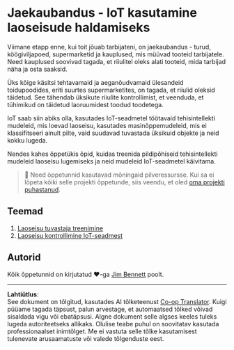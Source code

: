 <!--
CO_OP_TRANSLATOR_METADATA:
{
  "original_hash": "22a1d6e49f2a689fe5bfa7802a7241fc",
  "translation_date": "2025-10-11T12:48:08+00:00",
  "source_file": "5-retail/README.md",
  "language_code": "et"
}
-->
# Jaekaubandus - IoT kasutamine laoseisude haldamiseks

Viimane etapp enne, kui toit jõuab tarbijateni, on jaekaubandus - turud, köögiviljapoed, supermarketid ja kauplused, mis müüvad tooteid tarbijatele. Need kauplused soovivad tagada, et riiulitel oleks alati tooteid, mida tarbijad näha ja osta saaksid.

Üks kõige käsitsi tehtavamaid ja aeganõudvamaid ülesandeid toidupoodides, eriti suurtes supermarketites, on tagada, et riiulid oleksid täidetud. See tähendab üksikute riiulite kontrollimist, et veenduda, et tühimikud on täidetud laoruumidest toodud toodetega.

IoT saab siin abiks olla, kasutades IoT-seadmetel töötavaid tehisintellekti mudeleid, mis loevad laoseisu, kasutades masinõppemudeleid, mis ei klassifitseeri ainult pilte, vaid suudavad tuvastada üksikuid objekte ja neid kokku lugeda.

Nendes kahes õppetükis õpid, kuidas treenida pildipõhiseid tehisintellekti mudeleid laoseisu lugemiseks ja neid mudeleid IoT-seadmetel käivitama.

> 💁 Need õppetunnid kasutavad mõningaid pilveressursse. Kui sa ei lõpeta kõiki selle projekti õppetunde, siis veendu, et oled [oma projekti puhastanud](../clean-up.md).

## Teemad

1. [Laoseisu tuvastaja treenimine](./lessons/1-train-stock-detector/README.md)
1. [Laoseisu kontrollimine IoT-seadmest](./lessons/2-check-stock-device/README.md)

## Autorid

Kõik õppetunnid on kirjutatud ♥️-ga [Jim Bennett](https://GitHub.com/JimBobBennett) poolt.

---

**Lahtiütlus**:  
See dokument on tõlgitud, kasutades AI tõlketeenust [Co-op Translator](https://github.com/Azure/co-op-translator). Kuigi püüame tagada täpsust, palun arvestage, et automaatsed tõlked võivad sisaldada vigu või ebatäpsusi. Algne dokument selle algses keeles tuleks lugeda autoriteetseks allikaks. Olulise teabe puhul on soovitatav kasutada professionaalset inimtõlget. Me ei vastuta selle tõlke kasutamisest tulenevate arusaamatuste või valede tõlgenduste eest.